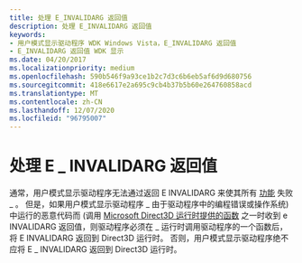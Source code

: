 ```yaml
---
title: 处理 E_INVALIDARG 返回值
description: 处理 E_INVALIDARG 返回值
keywords:
- 用户模式显示驱动程序 WDK Windows Vista，E_INVALIDARG 返回值
- E_INVALIDARG 返回值 WDK 显示
ms.date: 04/20/2017
ms.localizationpriority: medium
ms.openlocfilehash: 590b546f9a93ce1b2c7d3c6b6eb5af6d9d680756
ms.sourcegitcommit: 418e6617e2a695c9cb4b37b5b60e264760858acd
ms.translationtype: MT
ms.contentlocale: zh-CN
ms.lasthandoff: 12/07/2020
ms.locfileid: "96795007"
---
```

# <a name="handling-the-e_invalidarg-return-value"></a>处理 E \_ INVALIDARG 返回值


通常，用户模式显示驱动程序无法通过返回 E INVALIDARG 来使其所有 [功能](/windows-hardware/drivers/ddi/index) 失败 \_ 。 但是，如果用户模式显示驱动程序 \_ 由于驱动程序中的编程错误或操作系统) 中运行的恶意代码而 (调用 [Microsoft Direct3D 运行时提供的函数](/windows-hardware/drivers/ddi/index) 之一时收到 e INVALIDARG 返回值，则驱动程序必须在 \_ 运行时调用驱动程序的一个函数后，将 E INVALIDARG 返回到 Direct3D 运行时。 否则，用户模式显示驱动程序绝不应将 E \_ INVALIDARG 返回到 Direct3D 运行时。

 

